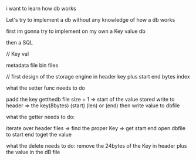 i want to learn how db works 


Let's try to implement a db without any knowledge of how a db works
 
first im gonna try to implement on my own 
a Key value db 

then a SQL



// Key val 

metadata file 
bin files 


// first design of the storage engine
in header key plus start end bytes index 


what the setter func needs to do 

padd the key
getthedb file size + 1 => start of the value stored 
write to header => the key(8bytes) (start) (len) or (end)
then write value to dbfile


what the getter needs to do:

iterate over header files 
=> find the proper Key 
=> get start end 
open dbfile to start end toget the value


what the delete needs to do:
remove the 24bytes of the Key in header plus the value in the dB file 
